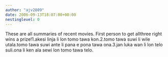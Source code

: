 ```yaml
---
author: "ajv2809"
date: 2006-09-13T18:07:00+00:00
nestinglevel: 0
---
```

These are all summaries of recent movies. First person to get allthree right wins a prize!1.akesi linja li lon tomo tawa kon.2.tomo tawa suwi li wile utala.tomo tawa suwi ante li pana e pona tawa ona.3.jan luka wan li lon telo suli.ona li ken ala sewi lon tomo tawa telo.